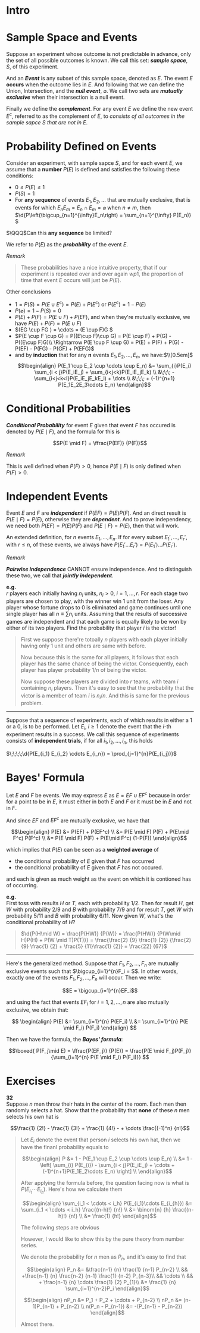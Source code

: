 
# Intro
$\DeclareMathOperator*{\argmin}{argmin}
\newcommand{\ffrac}{\displaystyle \frac}
\newcommand{\Tran}[1]{{#1}^{\mathrm{T}}}
\newcommand{\d}[1]{\displaystyle{#1}}
\newcommand{\EE}[2][\,\!]{\mathbb{E}_{#1}\left[#2\right]}
\newcommand{\dd}{\mathrm{d}}
\newcommand{\Var}[2][\,\!]{\mathrm{Var}_{#1}\left[#2\right]}
\newcommand{\using}[1]{\stackrel{\mathrm{#1}}{=}}
\newcommand{\I}[1]{\mathrm{I}\left( #1 \right)}
\newcommand{\N}[1]{\mathrm{N} \left( #1 \right)}
\newcommand{\space}{\text{ }}
\newcommand{\QQQ}{\boxed{?\:}}$

# Sample Space and Events
Suppose an experiment whose outcome is not predictable in advance, only the set of all possible outcomes is known. We call this set: ***sample space***, $S$, of this experiment.

And an ***Event*** is any subset of this sample space, denoted as $E$. The event $E$ **occurs** when the outcome lies in $E$. And following that we can define the Union, Intersection, and the ***null event***, $\varnothing$. We call two sets are ***mutually exclusive*** when their intersection is a null event.

Finally we define the ***complement***. For any event $E$ we define the new event $E^c$, referred to as the complement of $E$, to *consists of all outcomes in the sample sapce $S$ that are not in $E$*.

# Probability Defined on Events
Consider an experiment, with sample sapce $S$, and for each event $E$, we assume that a **number** $P(E)$ is defined and satisfies the following these conditions:

- $0 \leq P(E) \leq 1$
- $P(S) = 1$
- For **any sequence** of events $E_1, E_2, \dots$ that are mutually exclusive, that is events for which $E_nE_m = E_n \cap E_m = \varnothing$ when $n \neq m$, then
$\d{P\left(\bigcup_{n=1}^{\infty}E_n\right) = \sum_{n=1}^{\infty} P(E_n)} $

$\QQQ$Can this **any sequence** be limited?

We refer to $P(E)$ as the ***probability*** of the event $E$.

$Remark$

>These probabilities have a nice intuitive property, that if our experiment is repeated over and over again $wp1$, the proportion of time that event $E$ occurs will just be $P(E)$. 

Other conclusions

- $1 = P(S) = P(E \cup E^c) = P(E) + P(E^c)$ or $P(E^c) = 1 - P(E)$
- $P(\varnothing) = 1 - P(S) = 0$
- $P(E) + P(F) = P(E \cup F) + P(EF)$, and when they're mutually exclusive, we have $P(E) + P(F) = P(E \cup F)$
- $(EG \cup FG ) = \cdots = (E \cup F)G $
- $P(E \cup F \cup G) = P((E\cup F)\cup G) = P(E \cup F) + P(G) - P((E\cup F)G)\\
\Rightarrow P(E \cup F \cup G) = P(E) + P(F) + P(G) - P(EF) - P(FG) - P(GF) + P(EFG)$
- and by **induction** that for any $\mathbf{n}$ events $E_1,E_2, \dots, E_n$, we have:$\\[0.5em]$
$$\begin{align}
P(E_1 \cup E_2 \cup \cdots \cup E_n) &= \sum_{i}P(E_i)  \sum_{i < j}P(E_iE_j) + \sum_{i<j<k}P(E_iE_jE_k) \\
&\;\;\; - \sum_{i<j<k<l}P(E_iE_jE_kE_l) + \dots \\
&\;\;\; + (-1)^{n+1} P(E_1E_2E_3\cdots E_n)
\end{align}$$

# Conditional Probabilities

***Conditional Probability*** for event $E$ given that event $F$ has occured is denoted by $P(E\mid F)$, and the formula for this is 

$$P(E \mid F) = \ffrac{P(EF)} {P(F)}$$

$Remark$

This is well defined when $P(F)>0$, hence $P(E \mid F)$ is only defined when $P(F)>0$.

# Independent Events

Event $E$ and $F$ are ***independent*** if $P(EF) = P(E)P(F)$. And an direct result is $P(E \mid F) = P(E)$, otherwise they are ***dependent***. And to prove independency, we need both $P(EF) = P(E)P(F)$ and $P(E \mid F) = P(E)$, then that will work.


An extended definition, for $n$ events $E_1, \dots, E_n$. If for every subset $E_1', \dots, E_r'$, with $r \leq n$, of these events, we always have $P(E_1' \dots E_r') = P(E_1')\dots P(E_r')$.

$Remark$

***Pairwise independence*** CANNOT ensure independence. And to distinguish these two, we call that ***jointly independent***.

**e.g.**  
$r$ players each initially having $n_i$ units, $n_i > 0$, $i = 1, \dots, r$. For each stage two players are chosen to play, with the winner win $1$ unit from the loser. Any player whose fortune drops to $0$ is eliminated and game continues until one single player has all $n \equiv \sum n_i$ units. Assuming that the results of successive games are independent and that each game is equally likely to be won by either of its two players. Find the probability that player $i$ is the victor!

> First we suppose there're totoally $n$ players with each player initially having only $1$ unit and others are same with before.
>
>Now because this is the same for all players, it follows that each player has the same chance of being the victor. Consequently, each player has player probability $1/n$ of being the victor.
>
>Now suppose these players are divided into $r$ teams, with team $i$ containing $n_i$ players. Then it's easy to see that the probability that the victor is a member of team $i$ is $n_i/n$. And this is same for the previous problem.

***

Suppose that a sequence of experiments, each of which results in either a $1$ or a $0$, is to be performed. Let $E_i$, $i \geq 1$ denote the event that the $i\text{-th}$ experiment results in a success. We call this sequence of experiments consists of **independent trials**, if for all $i_1, i_2, \dots, i_n$, this holds

$\;\;\;\;\d{P(E_{i_1} E_{i_2} \cdots E_{i_n}) = \prod_{j=1}^{n}P(E_{i_j})}$

# Bayes' Formula

Let $E$ and $F$ be events. We may express $E$ as $E = EF \cup EF^c$ because in order for a point to be in $E$, it must either in both $E$ and $F$ or it must be in $E$ and not in $F$.

And since $EF$ and $EF^c$ are mutually exclusive, we have that

$$\begin{align}
P(E) &= P(EF) + P(EF^c) \\
&= P(E \mid F) P(F) + P(E\mid F^c) P(F^c) \\
&= P(E \mid F) P(F) + P(E\mid F^c) (1-P(F))
\end{align}$$

which implies that $P(E)$ can be seen as a **weighted average** of 

- the conditional probability of $E$ given that $F$ has occurred
- the conditional probability of $E$ given that $F$ has not occured.

and each is given as much weight as the event on which it is contioned has of occurring.

**e.g.**  
First toss with results $H$ or $T$, each with probability $1/2$. Then for result $H$, get $W$ with probability $2/9$ and $B$ with probability $7/9$ and for result $T$, get $W$ with probability $5/11$ and $B$ with probability $6/11$. Now given $W$, what's the conditional probability of $H$?

>$\d{P(H\mid W) = \frac{P(HW)} {P(W)} = \frac{P(HW)} {P(W\mid H)P(H) + P(W \mid T)P(T)}} = \frac{\frac{2} {9} \frac{1} {2}} {\frac{2} {9} \frac{1} {2} + \frac{5} {11}\frac{1} {2}} = \frac{22} {67}$

***

Here's the generalized method. Suppose that $F_1, F_2, \dots, F_n$ are mutually exclusive events such that $\bigcup_{i=1}^{n}F_i = S$. In other words, exactly one of the events $F_1, F_2, \dots, F_n$ will occur. Then we write: 

$$E = \bigcup_{i=1}^{n}EF_i$$

and using the fact that events $EF_i$ for $i = 1, 2, \dots, n$ are also mutually exclusive, we obtain that:

$$
\begin{align}
P(E) &= \sum_{i=1}^{n} P(EF_i) \\
&= \sum_{i=1}^{n} P(E \mid F_i) P(F_i)
\end{align}
$$

Then we have the formula, the ***Bayes' formula***:

$$\boxed{
P(F_j\mid E) = \ffrac{P(EF_j)} {P(E)} = \frac{P(E \mid F_j)P(F_j)} {\sum_{i=1}^{n} P(E \mid F_i) P(F_i)}}
$$


# Exercises

**32**  
Suppose $n$ men throw their hats in the center of the room. Each men then randomly selects a hat. Show that the probability that **none** of these $n$ men selects his own hat is

$$\frac{1} {2!} - \frac{1} {3!} + \frac{1} {4!} - + \cdots \frac{(-1)^n} {n!}$$

>Let $E_i$ denote the event that person $i$ selects his own hat, then we have the finanl probability equals to
>
>$$\begin{align}
P &= 1 - P(E_1 \cup E_2 \cup \cdots \cup E_n) \\
&= 1 - \left[ \sum_{i} P(E_{i}) - \sum_{i < j}P(E_iE_j) + \cdots + (-1)^{n+1}P(E_1E_2\cdots E_n) \right] \\
\end{align}$$
>
>After applying the formula before, the question facing now is what is $P(E_{i_1}\cdots E_{i_{h}})$. Here's how we calculate them
>
>$$\begin{align}
\sum_{i_1 < \cdots < i_h} P(E_{i_1}\cdots E_{i_{h}}) &= \sum_{i_1 < \cdots < i_h} \frac{(n-h)!} {n!} \\
&= \binom{n} {h} \frac{(n-h)!} {n!} \\
&= \frac{1} {h!}
\end{align}$$
>
>The following steps are obvious
>
>However, I would like to show this by the pure theory from number series.
>
>We denote the probability for $n$ men as $P_n$, and it's easy to find that
>
>$$\begin{align}
P_n &= &\frac{n-1} {n} \frac{1} {n-1} P_{n-2} \\
&& +\frac{n-1} {n} \frac{n-2} {n-1} \frac{1} {n-2} P_{n-3}\\
&& \cdots \\
&& + \frac{n-1} {n} \cdots \frac{1} {2} P_{1}\\
&= \frac{1} {n} \sum_{i=1}^{n-2}P_i
\end{align}$$
>
>$$\begin{align}
nP_n &= P_1 + P_2 + \cdots + P_{n-2} \\
nP_n &= (n-1)P_{n-1} + P_{n-2} \\
n(P_n - P_{n-1}) &= -(P_{n-1} - P_{n-2})
\end{align}$$
>
>Almost there.
